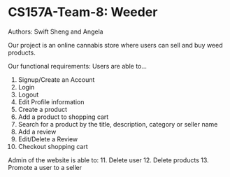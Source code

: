 # CS157A-Team-8: Weeder

Authors: Swift Sheng and Angela

Our project is an online cannabis store where users can sell and buy weed products. 

Our functional requirements:
Users are able to... 
1. Signup/Create an Account
2. Login
3. Logout
4. Edit Profile information
5. Create a product
6. Add a product to shopping cart
7. Search for a product by the title, description, category or seller name 
8. Add a review
9. Edit/Delete a Review
10. Checkout shopping cart

Admin of the website is able to:
11. Delete user
12. Delete products 
13. Promote a user to a seller 

